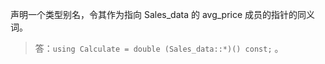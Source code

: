 声明一个类型别名，令其作为指向 Sales_data 的 avg_price 成员的指针的同义词。

> 答：`using Calculate = double (Sales_data::*)() const;` 。
